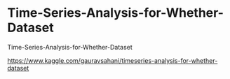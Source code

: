 # Time-Series-Analysis-for-Whether-Dataset
Time-Series-Analysis-for-Whether-Dataset

https://www.kaggle.com/gauravsahani/timeseries-analysis-for-whether-dataset

